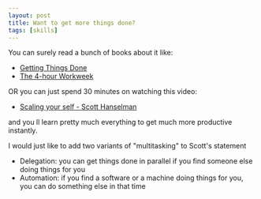 ```yaml
---
layout: post
title: Want to get more things done?
tags: [skills]
---
```


You can surely read a bunch of books about it like:

- [Getting Things Done](https://www.amazon.com/Getting-Things-Done-Stress-Free-Productivity/dp/0143126563/ref=sr_1_1?ie=UTF8&qid=1483734195&sr=8-1&keywords=getting+things+done)
- [The 4-hour Workweek](https://www.amazon.com/4-Hour-Workweek-Escape-Live-Anywhere/dp/0307465357/ref=sr_1_1?ie=UTF8&qid=1483734235&sr=8-1&keywords=4+hour+work)

OR you can just spend 30 minutes on watching this video:

- [Scaling your self - Scott Hanselman](https://www.youtube.com/watch?v=FS1mnISoG7U)

and you ll learn pretty much everything to get much more productive instantly.


I would just like to add two variants of "multitasking" to Scott's statement

- Delegation: you can get things done in parallel if you find someone else doing things for you
- Automation: if you find a software or a machine doing things for you, you can do something else in that time



